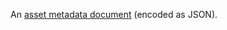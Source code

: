 An [asset metadata
document](/realm/admin/api/v3#std-label-asset-metadata-document)
(encoded as JSON).
